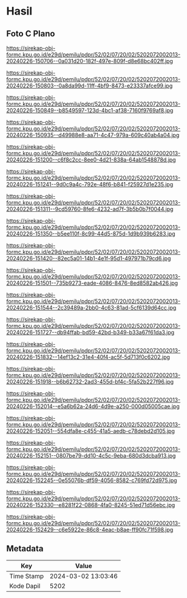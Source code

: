 # Hasil

## Foto C Plano

https://sirekap-obj-formc.kpu.go.id/e29d/pemilu/pdpr/52/02/07/20/02/5202072002013-20240226-150706--0a031d20-182f-497e-809f-d8e68bc402ff.jpg

https://sirekap-obj-formc.kpu.go.id/e29d/pemilu/pdpr/52/02/07/20/02/5202072002013-20240226-150803--0a8da99d-11ff-4bf9-8473-e23337afce99.jpg

https://sirekap-obj-formc.kpu.go.id/e29d/pemilu/pdpr/52/02/07/20/02/5202072002013-20240226-150849--b8549597-123d-4bc1-af38-7160f9769af8.jpg

https://sirekap-obj-formc.kpu.go.id/e29d/pemilu/pdpr/52/02/07/20/02/5202072002013-20240226-150935--d49988e8-aa71-4c47-979a-609c40ab4a04.jpg

https://sirekap-obj-formc.kpu.go.id/e29d/pemilu/pdpr/52/02/07/20/02/5202072002013-20240226-151200--c6f8c2cc-8ee0-4d21-838a-64ab1548878d.jpg

https://sirekap-obj-formc.kpu.go.id/e29d/pemilu/pdpr/52/02/07/20/02/5202072002013-20240226-151241--9d0c9a4c-792e-48f6-b841-f25927d1e235.jpg

https://sirekap-obj-formc.kpu.go.id/e29d/pemilu/pdpr/52/02/07/20/02/5202072002013-20240226-151311--9cd59760-8fe6-4232-ad7f-3b5b0b7f0044.jpg

https://sirekap-obj-formc.kpu.go.id/e29d/pemilu/pdpr/52/02/07/20/02/5202072002013-20240226-151350--b5ee110f-8c99-44d5-875d-1d9b939b6283.jpg

https://sirekap-obj-formc.kpu.go.id/e29d/pemilu/pdpr/52/02/07/20/02/5202072002013-20240226-151420--82ec5a01-14b1-4e1f-95d1-497971b79cd6.jpg

https://sirekap-obj-formc.kpu.go.id/e29d/pemilu/pdpr/52/02/07/20/02/5202072002013-20240226-151501--735b9273-eade-4086-8476-8ed8582ab426.jpg

https://sirekap-obj-formc.kpu.go.id/e29d/pemilu/pdpr/52/02/07/20/02/5202072002013-20240226-151544--2c39489a-2bb0-4c63-81ad-5cf6139d64cc.jpg

https://sirekap-obj-formc.kpu.go.id/e29d/pemilu/pdpr/52/02/07/20/02/5202072002013-20240226-151727--db94ffab-bd59-42bd-b349-b33a67f61da3.jpg

https://sirekap-obj-formc.kpu.go.id/e29d/pemilu/pdpr/52/02/07/20/02/5202072002013-20240226-151832--14ef13c2-31e4-40f4-ac5f-5d713f0c6202.jpg

https://sirekap-obj-formc.kpu.go.id/e29d/pemilu/pdpr/52/02/07/20/02/5202072002013-20240226-151918--b6b62732-2ad3-455d-bf4c-5fa52b227f96.jpg

https://sirekap-obj-formc.kpu.go.id/e29d/pemilu/pdpr/52/02/07/20/02/5202072002013-20240226-152014--e5a6b62a-24d6-4d9e-a250-000d05005cae.jpg

https://sirekap-obj-formc.kpu.go.id/e29d/pemilu/pdpr/52/02/07/20/02/5202072002013-20240226-152051--554dfa8e-c455-41a5-aedb-c78debd2d105.jpg

https://sirekap-obj-formc.kpu.go.id/e29d/pemilu/pdpr/52/02/07/20/02/5202072002013-20240226-152151--0807be79-dd10-4c5c-9eba-680d3dcba913.jpg

https://sirekap-obj-formc.kpu.go.id/e29d/pemilu/pdpr/52/02/07/20/02/5202072002013-20240226-152245--0e55076b-df59-4056-8582-c769fd72d975.jpg

https://sirekap-obj-formc.kpu.go.id/e29d/pemilu/pdpr/52/02/07/20/02/5202072002013-20240226-152330--e8281f22-0868-4fa0-8245-51ed71d56ebc.jpg

https://sirekap-obj-formc.kpu.go.id/e29d/pemilu/pdpr/52/02/07/20/02/5202072002013-20240226-152429--c6e5922e-86c8-4eac-b8ae-ff90fc71f598.jpg


## Metadata

| Key        | Value               |
| ---------- | ------------------- |
| Time Stamp | 2024-03-02 13:03:46 |
| Kode Dapil | 5202                |



